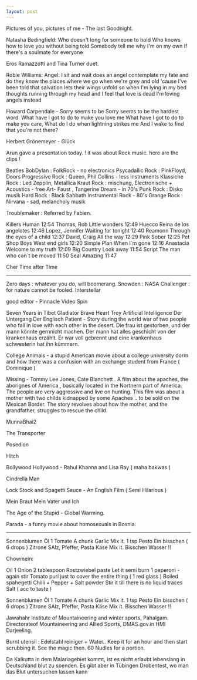 ```yaml
---
layout: post
---
```


Pictures of you, pictures of me - The last Goodnight.

Natasha Bedingfield:
Who doesn't long for someone to hold
Who knows how to love you without being told
Somebody tell me why I'm on my own
If there's a soulmate for everyone

Eros Ramazzotti and Tina Turner duet.

Robie Williams:
Angel:
I sit and wait does an angel contemplate my fate
and do they know the places where we go when we're grey and old
'cause I've been told that salvation lets their wings unfold
so when I'm lying in my bed thoughts running through my head
and I feel that love is dead I'm loving angels instead


Howard Carpendale - Sorry seems to be
Sorry seems to be the hardest word.
What have I got to do to make you love me
What have I got to do to make you care,
What do I do when lightning strikes me
And I wake to find that you're not there?


Herbert Grönemeyer - Glück


Arun gave a presentation today. ! it was about Rock music. here are the clips !

Beatles
BobDylan : FolkRock - no electronics
Psycadallic Rock : PinkFloyd, Doors
Progressive Rock : Queen, Phil Collins - less instruments
Klassiche Rock : Led Zepplin, Metallica
Kraut Rock : mischung, Electronische + Acoustics - free Art- Faust , Tangerine Dream - in 70's
Punk Rock : Disko musik
Hard Rock : Black Sabbath
Instrumental Rock - 80's
Grange Rock : Nirvana - sad, melancholy musik


Troublemaker : Referred by Fabien.


Killers     Human                   12:54
Thomas, Rob         Little wonders      12:49
Huecco   Reina de los angelotes      12:46
Lopez, Jennifer     Waiting for tonight              12:40
Reamonn               Through the eyes of a child               12:37
David, Craig           All the way            12:29
Pink        Sober      12:25
Pet Shop Boys       West end girls      12:20
Simple Plan          When I´m gone    12:16
Anastacia              Welcome to my truth           12:09
Big Country            Look away             11:54
Script      The man who can´t be moved           11:50
Seal        Amazing                 11:47

Cher Time after Time





--------------------




Zero days : whatever you do, will boomerang.
Snowden :
NASA Challenger : for nature cannot be fooled.
Interstellar


good editor - Pinnacle Video Spin

Seven Years in Tibet
Gladiator
Brave Heart
Troy
Artificial Intelligence
Der Untergang
Der Englisch Patient -  Story during the world war of two people who fall in love with each other in the desert. Die frau ist gestorben, und der mann könnte gernnicht machen. Der mann hat alles geschicht von der krankenhaus erzählt. Er war voll gebrennt und eine krankenhaus schwesterin hat ihn kümmern.

College Animals - a stupid American movie about a college university dorm and how there was a confusion with an exchange student from France ( Dominique )

Missing - Tommy Lee Jones, Cate Blanchett . A film about the apaches, the aborignes of America , basically located in the Nortnern part of America. The people are very aggressive and live on hunting. This film was about a mother with two childs kidnapped by some Apaches .. to be sold on the Mexican Border. The story revolves about how the mother, and the grandfather, struggles to rescue the child.

MunnaBhai2

The Transporter

Posedion

Hitch


Bollywood Hollywood -  Rahul Khanna and Lisa Ray ( maha bakwas )

Cindrella Man


Lock Stock and Spagetti Sauce - An English Film ( Semi Hilarious )

Mein Braut Mein Vater und Ich

The Age of the Stupid - Global Warming.

Parada - a funny movie about homosexuals in Bosnia.



--------

Sonnenblumen Öl
1 Tomate
A chunk Garlic
Mix it.
1 tsp Pesto
Ein bisschen ( 6 drops ) Zitrone
SAlz, Pfeffer, Pasta Käse
Mix it.
Bisschen Wasser !!


Chowmein:

Oil
1 Onion
2 tablespoon Rostzwiebel paste
Let it semi burn
1 peperoni - again stir
Tomato puri just to cover the entire thing ( 1 red glass )
Boiled spahegetti
Chilli + Pepper + Salt powder
Stir it till there is no liquid traces
Salt ( acc to taste )

Sonnenblumen Öl
1 Tomate
A chunk Garlic
Mix it.
1 tsp Pesto
Ein bisschen ( 6 drops ) Zitrone
SAlz, Pfeffer, Pasta Käse
Mix it.
Bisschen Wasser !!




Jawahahr Institute of Mountaineering and winter sports, Pahalgam.
Directorateof Mountaineering and Allied Sports, DMAS.gov.in
HMI Darjeeling.

Burnt utensil : Edelstahl reiniger + Water.. Keep it for an hour and then start scrubbing it. See the magic then.
60 Nudles for a portion.

Da Kalkutta in dem Malariagebiet kommt, ist es nicht erlaubt lebenslang in Deutschland blut zu spenden. Es gibt aber in Tübingen Drobentest, wo man das Blut untersuchen lassen kann
